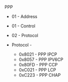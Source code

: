 PPP



* 01 - Address
* 01 - Control
* 02 - Protocol


* Protocol -

  * 0x8021 - PPP IPCP
  * 0x8057 - PPP IPV6CP
  * 0x80FD - PPP CCP
  * 0xC021 - PPP LCP
  * 0xC223 - PPP CHAP



